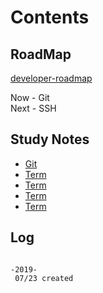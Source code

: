 # Contents

## RoadMap

[developer-roadmap](https://github.com/kamranahmedse/developer-roadmap)

Now  - Git  
Next - SSH

## Study Notes

- [Git](./study/git)
- [Term](./study/term.md)
- [Term](./study/term.md)
- [Term](../study/term.md)
- [Term](..docs/study/term.md)

## Log

```log

-2019-
 07/23 created

```
